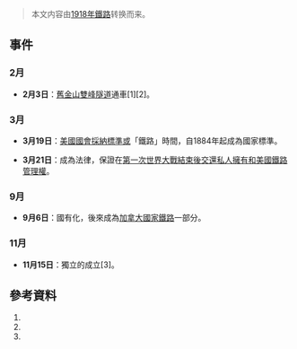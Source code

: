 > 本文内容由[1918年鐵路](https://zh.wikipedia.org/wiki/1918年鐵路)转换而来。


## 事件

### 2月

  - **2月3日**：[舊金山](https://zh.wikipedia.org/wiki/舊金山 "wikilink")[雙峰隧道](../Page/雙峰隧道.md "wikilink")通車\[1\]\[2\]。

### 3月

  - **3月19日**：[美國國會採納標準或](https://zh.wikipedia.org/wiki/美國國會 "wikilink")「鐵路」時間，自1884年起成為國家標準。

  - **3月21日**：成為法律，保證在[第一次世界大戰結束後交還私人擁有和美國鐵路管理權](https://zh.wikipedia.org/wiki/第一次世界大戰 "wikilink")。

### 9月

  - **9月6日**：國有化，後來成為[加拿大國家鐵路](../Page/加拿大國家鐵路.md "wikilink")一部分。

### 11月

  - **11月15日**：獨立的成立\[3\]。

## 參考資料

1.
2.
3.